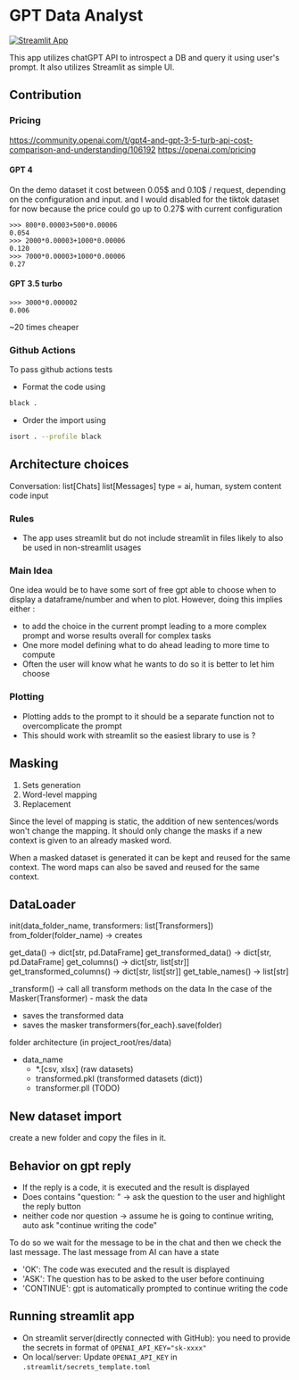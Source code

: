 # GPT Data Analyst

[![Streamlit App](https://static.streamlit.io/badges/streamlit_badge_black_white.svg)]()

This app utilizes chatGPT API to introspect a DB and query it using user's prompt. It also utilizes Streamlit as simple UI.


## Contribution

### Pricing

https://community.openai.com/t/gpt4-and-gpt-3-5-turb-api-cost-comparison-and-understanding/106192
https://openai.com/pricing

#### GPT 4

On the demo dataset it cost between 0.05$ and 0.10$ / request, depending on the configuration and input.
and I would disabled for the tiktok dataset for now because the price could go up to 0.27$ with current 
configuration

```
>>> 800*0.00003+500*0.00006
0.054
>>> 2000*0.00003+1000*0.00006
0.120
>>> 7000*0.00003+1000*0.00006
0.27
```


#### GPT 3.5 turbo

```
>>> 3000*0.000002
0.006
```

~20 times cheaper

### Github Actions

To pass github actions tests
- Format the code using 
```bash
black .
```
- Order the import using 
```bash
isort . --profile black
```

## Architecture choices

Conversation:
    list[Chats]
        list[Messages]
            type = ai, human, system
            content
            code
            input
                

### Rules

- The app uses streamlit but do not include streamlit in files likely to also be used in non-streamlit usages

### Main Idea

One idea would be to have some sort of free gpt able to choose when to display a dataframe/number and when to plot.
However, doing this implies either :
- to add the choice in the current prompt leading to a more complex prompt and worse results overall for complex tasks
- One more model defining what to do ahead leading to more time to compute
- Often the user will know what he wants to do so it is better to let him choose

### Plotting

- Plotting adds to the prompt to it should be a separate function not to overcomplicate the prompt
- This should work with streamlit so the easiest library to use is ?

## Masking

1. Sets generation
2. Word-level mapping
3. Replacement

Since the level of mapping is static, the addition of new sentences/words won't change the mapping.
It should only change the masks if a new context is given to an already masked word.

When a masked dataset is generated it can be kept and reused for the same context.
The word maps can also be saved and reused for the same context.

## DataLoader

init(data_folder_name, transformers: list[Transformers])
from_folder(folder_name) -> creates 

get_data() -> dict[str, pd.DataFrame]
get_transformed_data() -> dict[str, pd.DataFrame]
get_columns() -> dict[str, list[str]]
get_transformed_columns() -> dict[str, list[str]]
get_table_names() -> list[str]

_transform() -> call all transform methods on the data
        In the case of the Masker(Transformer)
            - mask the data
- saves the transformed data 
- saves the masker transformers{for_each}.save(folder)


folder architecture (in project_root/res/data)
- data_name
  - *.[csv, xlsx] (raw datasets)
  - transformed.pkl (transformed datasets (dict))
  - transformer.pll (TODO)


## New dataset import

create a new folder and copy the files in it.

## Behavior on gpt reply

- If the reply is a code, it is executed and the result is displayed
- Does contains "question: " -> ask the question to the user and highlight the reply button
- neither code nor question -> assume he is going to continue writing, auto ask "continue writing the code"

To do so we wait for the message to be in the chat and then we check the last message. The last message from AI can 
have a state
- 'OK': The code was executed and the result is displayed
- 'ASK': The question has to be asked to the user before continuing
- 'CONTINUE': gpt is automatically prompted to continue writing the code


## Running streamlit app
- On streamlit server(directly connected with GitHub): you need to provide the secrets in format of `OPENAI_API_KEY="sk-xxxx"`
- On local/server: Update `OPENAI_API_KEY` in `.streamlit/secrets_template.toml`